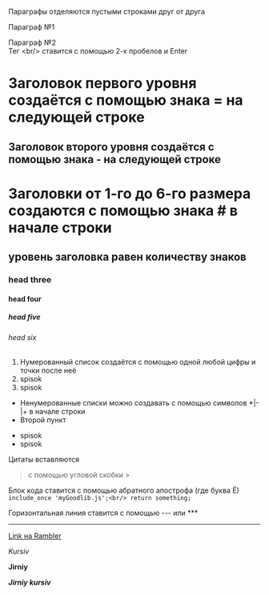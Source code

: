Параграфы отделяются пустыми строками друг от друга

Параграф №1

Параграф №2  
Тег &lt;br/> ставится с помощью 2-х пробелов и Enter

Заголовок первого уровня создаётся с помощью знака = на следующей строке
=

Заголовок второго уровня создаётся с помощью знака - на следующей строке
-

# Заголовки от 1-го до 6-го размера создаются с помощью знака # в начале строки
## уровень заголовка равен количеству знаков
### head three
#### head four
##### head five
###### head six

1. Нумерованный список создаётся с помощью одной любой цифры и точки после неё
1. spisok
1. spisok

+ Ненумерованные списки можно создавать с помощью символов *|-|+ в начале строки
+ Второй пункт
* spisok
* spisok

Цитаты вставляются
> с помощью угловой скобки >

Блок кода ставится с помощью абратного апострофа (где буква Ё)  
    `include_once 'myGoodlib.js';<br/>
    return something;`

Горизонтальная линия ставится с помощью --- или ***
***

[Link на Rambler](www.rambler.ru "Подсказка про ссылку")

*Kursiv*

**Jirniy**

***Jirniy kursiv***
